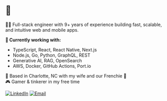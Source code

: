 # 👋

👨‍💻 Full-stack engineer with 9+ years of experience building fast, scalable, and intuitive web and mobile apps.

**🔧 Currently working with:**  
- TypeScript, React, React Native, Next.js  
- Node.js, Go, Python, GraphQL, REST  
- Generative AI, RAG, OpenSearch  
- AWS, Docker, GitHub Actions, Port.io

📍 Based in Charlotte, NC with my wife and our Frenchie 🐶  
🎮 Gamer & tinkerer in my free time

[![LinkedIn](https://img.shields.io/badge/LinkedIn-Anthony%20Freda-0077B5?logo=linkedin&logoColor=white&style=for-the-badge)](https://www.linkedin.com/in/antfreda323) [![Email](https://img.shields.io/badge/Email-anthonyfreda323%40gmail.com-D14836?logo=gmail&logoColor=white&style=for-the-badge)](mailto:anthonyfreda323@gmail.com)
